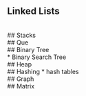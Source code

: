 ## Linked Lists 
<br>
## Stacks 
<br>
## Que
<br>
## Binary Tree
<br>
* Binary Search Tree
<br>
## Heap
<br>
## Hashing 
* hash tables
<br>
## Graph
<br>
## Matrix